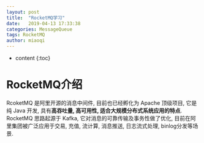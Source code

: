 ```yaml
---
layout: post
title:  "RocketMQ学习"
date:   2019-04-13 17:33:38
categories: MessageQueue
tags: RocketMQ
author: miaoqi
---
```


* content
{:toc}

# RocketMQ介绍

RcoketMQ 是阿里开源的消息中间件, 目前也已经孵化为 Apache 顶级项目, 它是纯 Java 开发, 具有**高吞吐量, 高可用性, 适合大规模分布式系统应用的特点**. RocketMQ 思路起源于 Kafka, 它对消息的可靠传输及事务性做了优化, 目前在阿里集团被广泛应用于交易, 充值, 流计算, 消息推送, 日志流式处理, binlog分发等场景.





